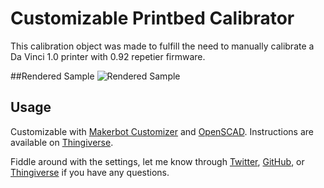 # Customizable Printbed Calibrator

This calibration object was made to fulfill the need to manually calibrate a Da Vinci 1.0 printer with 0.92 repetier firmware.

##Rendered Sample
![Rendered Sample](http://thingiverse-production-new.s3.amazonaws.com/renders/a7/54/59/c3/85/calibrator_preview_featured.jpg)

## Usage

Customizable with [Makerbot Customizer](http://www.thingiverse.com/apps/customizer/run?thing_id=693083) and [OpenSCAD](http://www.openscad.org/). Instructions are available on [Thingiverse](http://www.thingiverse.com/thing:693083).

Fiddle around with the settings, let me know through [Twitter](http://twitter.com/ben785314280), [GitHub](http://github.com/ben-z/), or [Thingiverse](http://www.thingiverse.com/benz) if you have any questions.
